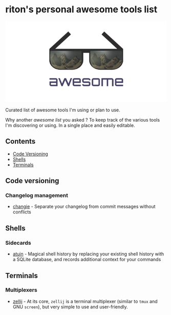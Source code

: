 # riton's personal awesome tools list

![awesome](images/awesome_logo.webp)

Curated list of awesome tools I'm using or plan to use.

Why another _awesome list_ you asked ? To keep track of the various tools I'm discovering or using. In a single place and easily editable.

## Contents

* [Code Versioning](#code-versioning)
* [Shells](#shells)
* [Terminals](#terminals)


## Code versioning

### Changelog management

* [changie](https://github.com/miniscruff/changie) - Separate your changelog from commit messages without conflicts

## Shells

### Sidecards

* [atuin](https://github.com/ellie/atuin) - Magical shell history by replacing your existing shell history with a SQLite database, and records additional context for your commands

## Terminals

### Multiplexers

* [zellij](https://github.com/zellij-org/zellij) - At its core, `zellij` is a terminal multiplexer (similar to `tmux` and GNU `screen`), but very simple to use and user-friendly.

